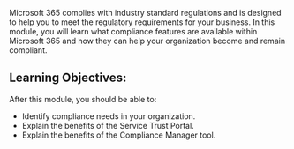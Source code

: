 Microsoft 365 complies with industry standard regulations and is designed to help you to meet the regulatory requirements for your business. In this module, you will learn what compliance features are available within Microsoft 365 and how they can help your organization become and remain compliant.

## Learning Objectives: 

After this module, you should be able to:
- Identify compliance needs in your organization.
- Explain the benefits of the Service Trust Portal.
- Explain the benefits of the Compliance Manager tool.
